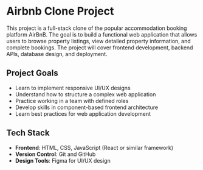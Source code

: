 # Airbnb Clone Project

This project is a full-stack clone of the popular accommodation booking platform AirBnB. The goal is to build a functional web application that allows users to browse property listings, view detailed property information, and complete bookings. The project will cover frontend development, backend APIs, database design, and deployment.

## Project Goals

- Learn to implement responsive UI/UX designs
- Understand how to structure a complex web application
- Practice working in a team with defined roles
- Develop skills in component-based frontend architecture
- Learn best practices for web application development

## Tech Stack

- <b>Frontend</b>: HTML, CSS, JavaScript (React or similar framework)
- <b>Version Control</b>: Git and GitHub
- <b>Design Tools</b>: Figma for UI/UX design
